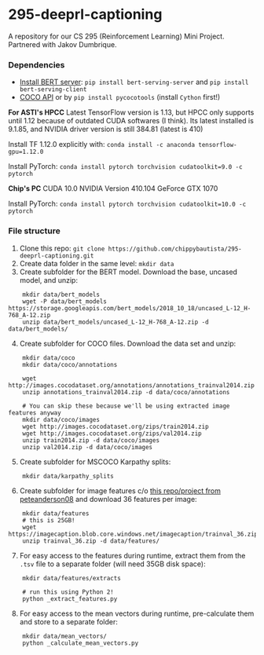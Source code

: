 # 295-deeprl-captioning
A repository for our CS 295 (Reinforcement Learning) Mini Project. Partnered with Jakov Dumbrique.

### Dependencies
- [Install BERT server](https://github.com/hanxiao/bert-as-service#install): `pip install bert-serving-server` and `pip install bert-serving-client`
- [COCO API](https://github.com/cocodataset/cocoapi) or by `pip install pycocotools`
(install `Cython` first!)

**For ASTI's HPCC**
Latest TensorFlow version is 1.13, but HPCC only supports until 1.12 because of outdated CUDA softwares (I think). Its latest installed is 9.1.85, and NVIDIA driver version is still 384.81 (latest is 410)

Install TF 1.12.0 explicitly with:
`conda install -c anaconda tensorflow-gpu=1.12.0`

Install PyTorch:
`conda install pytorch torchvision cudatoolkit=9.0 -c pytorch
`

**Chip's PC**
CUDA 10.0 NVIDIA Version 410.104
GeForce GTX 1070

Install PyTorch:
`conda install pytorch torchvision cudatoolkit=10.0 -c pytorch`


### File structure
1. Clone this repo: `git clone https://github.com/chippybautista/295-deeprl-captioning.git`
2. Create data folder in the same level: `mkdir data`
3. Create subfolder for the BERT model. Download the base, uncased model, and unzip:
```
    mkdir data/bert_models
    wget -P data/bert_models https://storage.googleapis.com/bert_models/2018_10_18/uncased_L-12_H-768_A-12.zip
    unzip data/bert_models/uncased_L-12_H-768_A-12.zip -d data/bert_models/
```
4.  Create subfolder for COCO files. Download the data set and unzip:
```
    mkdir data/coco
    mkdir data/coco/annotations

    wget http://images.cocodataset.org/annotations/annotations_trainval2014.zip
    unzip annotations_trainval2014.zip -d data/coco/annotations

    # You can skip these because we'll be using extracted image features anyway
    mkdir data/coco/images
    wget http://images.cocodataset.org/zips/train2014.zip
    wget http://images.cocodataset.org/zips/val2014.zip
    unzip train2014.zip -d data/coco/images
    unzip val2014.zip -d data/coco/images
```
5. Create subfolder for MSCOCO Karpathy splits:
```
    mkdir data/karpathy_splits
```
6. Create subfolder for image features c/o [this repo/project from peteanderson08](https://github.com/peteanderson80/bottom-up-attention) and download 36 features per image:
```
    mkdir data/features
    # this is 25GB!
    wget https://imagecaption.blob.core.windows.net/imagecaption/trainval_36.zip
    unzip trainval_36.zip -d data/features/
```
7. For easy access to the features during runtime, extract them from the `.tsv` file to a separate folder (will need 35GB disk space):
```
    mkdir data/features/extracts

    # run this using Python 2!
    python _extract_features.py
```
8. For easy access to the mean vectors during runtime, pre-calculate them and store to a separate folder:
```
    mkdir data/mean_vectors/
    python _calculate_mean_vectors.py
```